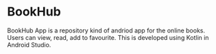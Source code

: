 # BookHub
BookHub App is a repository kind of andriod app for the online books. Users can view, read, add to favourite.
This is developed using Kotlin in Android Studio.

